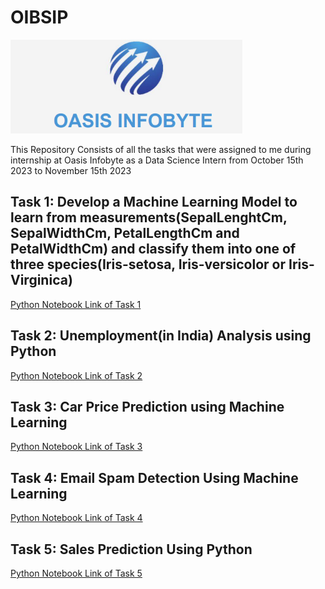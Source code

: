 # OIBSIP
<img src="https://github.com/ADVAIT135/OIBSIP/blob/95b9f411016564f65087053fafaf9bdc7d6972fa/Oasis%20Infobyte.PNG" height="150 px"></img>
<p>This Repository Consists of all the tasks that were assigned to me during internship at Oasis Infobyte as a Data Science Intern from October 15th 2023 to November 15th 2023</p>

## Task 1: Develop a Machine Learning Model to learn from measurements(SepalLenghtCm, SepalWidthCm, PetalLengthCm and PetalWidthCm) and classify them into one of three species(Iris-setosa, Iris-versicolor or Iris-Virginica)

[Python Notebook Link of Task 1](https://github.com/ADVAIT135/OIBSIP/blob/main/Task%201%3A%20Iris%20Dataset%20Classification/Oasis%20Infobyte%20Data%20Science%20Internship%20Task%201%20-%20Iris%20Flower%20Classification.ipynb)


## Task 2: Unemployment(in India) Analysis using Python

[Python Notebook Link of Task 2](https://nbviewer.org/github/ADVAIT135/OIBSIP/blob/814ef696632a88dba31489dd41fddc627d1a09b6/Task%202%3A%20Unemployment%28in%20India%29%20%20Analysis%20using%20Python/Oasis%20Infobyte%20Data%20Science%20Internship%20Project%20Task%20-%20%202.ipynb)


## Task 3: Car Price Prediction using Machine Learning

[Python Notebook Link of Task 3](https://nbviewer.org/github/ADVAIT135/OIBSIP/blob/c56cab66bd289ba31c05cee81632308b0ff36177/Task%203%3A%20Car%20Price%20Prediction%20using%20Machine%20Learning/Oasis%20Infobyte%20Data%20Science%20Internship%20Project%20Task%20-%203.ipynb)


## Task 4: Email Spam Detection Using Machine Learning
[Python Notebook Link of Task 4](https://nbviewer.org/github/ADVAIT135/OIBSIP/blob/main/Task%204%20%3A%20Email%20Spam%20Detection%20Model%20using%20Machine%20Learning/Oasis%20Infobyte%20Data%20Science%20Intern%20Task%20-%204%20Email%20Spam%20Detection%20using%20Machine%20Learning.ipynb)


## Task 5: Sales Prediction Using Python
[Python Notebook Link of Task 5](https://nbviewer.org/github/ADVAIT135/OIBSIP/blob/541130007f2e75ee887eebb5d8a03e0d44c060f6/Task%205%3A%20Sales%20Prediction%20using%20Python/Oasis%20Infobyte%20Data%20Science%20Intern%20Task%205%20-%20Sales%20Prediction%20using%20Python.ipynb)
